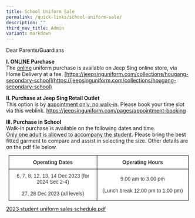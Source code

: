 ```yaml
---
title: School Uniform Sale
permalink: /quick-links/school-uniform-sale/
description: ""
third_nav_title: Admin
variant: markdown
---
```

Dear Parents/Guardians  

**I. ONLINE Purchase**  
The [online](https://jeepsinguniform.com/collections/hougang-secondary-school) uniform purchase is available on Jeep Sing online store, via Home Delivery at a fee. 
[https://jeepsinguniform.com/collections/hougang-secondary-school](https://jeepsinguniform.com/collections/hougang-secondary-school)

**II. Purchase at Jeep Sing Retail Outlet**  
This option is by <u>appointment only, no walk-in</u>. Please book your time slot via this weblink.
https://jeepsinguniform.com/pages/appointment-booking

**III. Purchase in School**  
Walk-in purchase is available on the following dates and time.  
<u>Only one adult is allowed to accompany the student</u>. Please bring the best fitted garment to compare and assist in selecting the size. Other details are on the pdf file below.


<style type="text/css">
.tg  {border-collapse:collapse;border-spacing:0;margin:0px auto;}
.tg td{border-color:black;border-style:solid;border-width:1px;font-family:Arial, sans-serif;font-size:14px;
  overflow:hidden;padding:10px 5px;word-break:normal;}
.tg th{border-color:black;border-style:solid;border-width:1px;font-family:Arial, sans-serif;font-size:14px;
  font-weight:normal;overflow:hidden;padding:10px 5px;word-break:normal;}
.tg .tg-5ws4{background-color:#FFF;color:#333;font-weight:bold;text-align:center;vertical-align:middle}
.tg .tg-2rp9{background-color:#FFF;color:#333;text-align:center;vertical-align:middle}
</style>
<table class="tg" style="undefined;table-layout: fixed; width: 490px">
<colgroup>
<col style="width: 240px">
<col style="width: 250px">
</colgroup>
<tbody>
  <tr>
    <td class="tg-5ws4">Operating Dates</td>
    <td class="tg-5ws4">Operating Hours</td>
  </tr>
  <tr>
    <td class="tg-2rp9">6, 7, 8, 12, 13, 14 Dec 2023 
			(for 2024 Sec 2-4)<br><br>27, 28 Dec 2023 (all levels)</td>
    <td class="tg-2rp9">9.00 am to 3.00 pm<br><br>(Lunch break 12.00 pm to 1.00 pm)</td>
  </tr>
</tbody>
</table>  


[2023 student uniform sales schedule.pdf](/files/Admin/2023%20student%20uniform%20sales%20schedule.pdf)